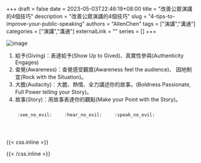 +++ 
draft = false
date = 2023-05-03T22:46:19+08:00
title = "改善公眾演講的4個技巧"
description = "改善公眾演講的4個技巧"
slug = "4-tips-to-improve-your-public-speaking"
authors = "AllenChen"
tags = ["演講","溝通"]
categories = ["演講","溝通"]
externalLink = ""
series = []
+++

![image](/images/post/A-rabbit-with-big-blue-eyes-presenting-in-the-WhiteHouse-with-Van-Gogh-style.jpeg)

1. 給予(Giving)：表達給予(Show Up to Gived)、真實性參與(Authenticity Engages)
2. 查覺(Awareness)：查覺感受觀眾(Awareness feel the audience)、 因地制宜(Rock with the Situation)。
3. 大膽(Audacity)：大膽、熱情、全力講述你的故事。(Boldness Passionate, Full Power telling your Story)。
4. 故事(Story)：用故事表達你的觀點(Make your Point with the Story)。

<p><span class="nowrap"><span class="emojify">🙈</span> <code>:see_no_evil:</code></span>  <span class="nowrap"><span class="emojify">🙉</span> <code>:hear_no_evil:</code></span>  <span class="nowrap"><span class="emojify">🙊</span> <code>:speak_no_evil:</code></span></p>
<br>
    

{{< css.inline >}}
<style>
.emojify {
	font-family: Apple Color Emoji, Segoe UI Emoji, NotoColorEmoji, Segoe UI Symbol, Android Emoji, EmojiSymbols;
	font-size: 2rem;
	vertical-align: middle;
}
@media screen and (max-width:650px) {
  .nowrap {
    display: block;
    margin: 25px 0;
  }
}
</style>
{{< /css.inline >}}
